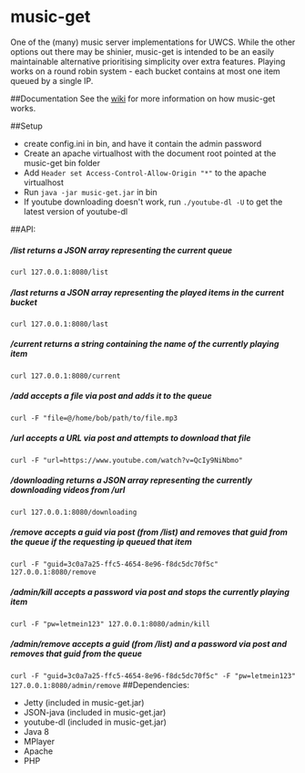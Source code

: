 # music-get

One of the (many) music server implementations for UWCS. While the other options out there may be shinier, music-get is intended to be an easily maintainable alternative prioritising simplicity over extra features. Playing works on a round robin system - each bucket contains at most one item queued by a single IP.

##Documentation
See the [wiki](https://github.com/mcnutty26/music-get/wiki) for more information on how music-get works.

##Setup
* create config.ini in bin, and have it contain the admin password
* Create an apache virtualhost with the document root pointed at the music-get bin folder
* Add ```Header set Access-Control-Allow-Origin "*"``` to the apache virtualhost
* Run ```java -jar music-get.jar``` in bin
* If youtube downloading doesn't work, run ```./youtube-dl -U``` to get the latest version of youtube-dl

##API:
##### /list returns a JSON array representing the current queue 
```curl 127.0.0.1:8080/list```
##### /last returns a JSON array representing the played items in the current bucket
```curl 127.0.0.1:8080/last```
##### /current returns a string containing the name of the currently playing item
```curl 127.0.0.1:8080/current```
##### /add accepts a file via post and adds it to the queue
```curl -F "file=@/home/bob/path/to/file.mp3```
##### /url accepts a URL via post and attempts to download that file
```curl -F "url=https://www.youtube.com/watch?v=QcIy9NiNbmo"```
##### /downloading returns a JSON array representing the currently downloading videos from /url
```curl 127.0.0.1:8080/downloading```
##### /remove accepts a guid via post (from /list) and removes that guid from the queue if the requesting ip queued that item
```curl -F "guid=3c0a7a25-ffc5-4654-8e96-f8dc5dc70f5c" 127.0.0.1:8080/remove```
##### /admin/kill accepts a password via post and stops the currently playing item
```curl -F "pw=letmein123" 127.0.0.1:8080/admin/kill```
##### /admin/remove accepts a guid (from /list) and a password via post and removes that guid from the queue
```curl -F "guid=3c0a7a25-ffc5-4654-8e96-f8dc5dc70f5c" -F "pw=letmein123" 127.0.0.1:8080/admin/remove```
##Dependencies:
* Jetty (included in music-get.jar)
* JSON-java (included in music-get.jar)
* youtube-dl (included in music-get.jar)
* Java 8
* MPlayer
* Apache
* PHP
